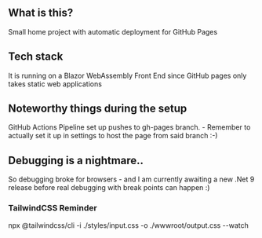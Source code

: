 ## What is this?
Small home project with automatic deployment for GitHub Pages

## Tech stack
It is running on a Blazor WebAssembly Front End since GitHub pages only takes static web applications

## Noteworthy things during the setup
GitHub Actions Pipeline set up pushes to gh-pages branch. - Remember to actually set it up in settings to host the page from said branch :-)


## Debugging is a nightmare..
So debugging broke for browsers - and I am currently awaiting a new .Net 9 release before real debugging with break points can happen :)


### TailwindCSS Reminder
npx @tailwindcss/cli -i ./styles/input.css -o ./wwwroot/output.css --watch